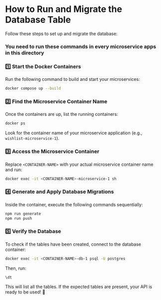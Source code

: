 # How to Run and Migrate the Database Table

Follow these steps to set up and migrate the database:
### You need to run these commands in every microservice apps in this directory

### 1️⃣ Start the Docker Containers
Run the following command to build and start your microservices:

```sh
docker compose up --build
```

### 2️⃣ Find the Microservice Container Name
Once the containers are up, list the running containers:

```sh
docker ps
```

Look for the container name of your microservice application (e.g., `wishlist-microservice-1`).

### 3️⃣ Access the Microservice Container
Replace `<CONTAINER-NAME>` with your actual microservice container name and run:

```sh
docker exec -it <CONTAINER-NAME>-microservice-1 sh
```

### 4️⃣ Generate and Apply Database Migrations
Inside the container, execute the following commands sequentially:

```sh
npm run generate
npm run push
```

### 5️⃣ Verify the Database
To check if the tables have been created, connect to the database container:

```sh
docker exec -it <CONTAINER-NAME>-db-1 psql -U postgres
```

Then, run:

```sql
\dt
```

This will list all the tables. If the expected tables are present, your API is ready to be used! 🎉

